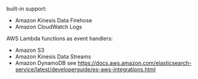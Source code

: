 
built-in support:
* Amazon Kinesis Data Firehose 
* Amazon CloudWatch Logs

AWS Lambda functions as event handlers:
* Amazon S3
* Amazon Kinesis Data Streams
* Amazon DynamoDB
see https://docs.aws.amazon.com/elasticsearch-service/latest/developerguide/es-aws-integrations.html